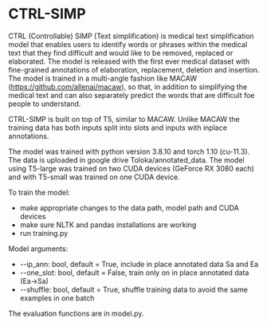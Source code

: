 # CTRL-SIMP

CTRL (Controllable) SIMP (Text simplification) is medical text simplification model that enables users to identify words or phrases within the medical text that they find difficult and would like to be removed, replaced or elaborated. The model is released with the first ever medical dataset with fine-grained annotations of elaboration, replacement, deletion and insertion. The model is trained in a multi-angle fashion like MACAW (https://github.com/allenai/macaw), so that, in addition to simplifying the medical text and can also separately predict the words that are difficult foe people to understand. 

CTRL-SIMP is built on top of T5, similar to MACAW. Unlike MACAW the training data has both inputs split into slots and inputs with inplace annotations.

The model was trained with python version 3.8.10 and torch 1.10 (cu-11.3). The data is uploaded in google drive Toloka/annotated_data. 
The model using T5-large was trained on two CUDA devices (GeForce RX 3080 each) and with T5-small was trained on one CUDA device.

To train the model:
* make appropriate changes to the data path, model path and CUDA devices
* make sure NLTK and pandas installations are working
* run training.py 

Model arguments:
* --ip_ann: bool, default = True, include in place annotated data Sa and Ea
* --one_slot: bool, default = False, train only on in place annotated data (Ea->Sa)
* --shuffle: bool, default = True, shuffle training data to avoid the same examples in one batch

The evaluation functions are in model.py.
